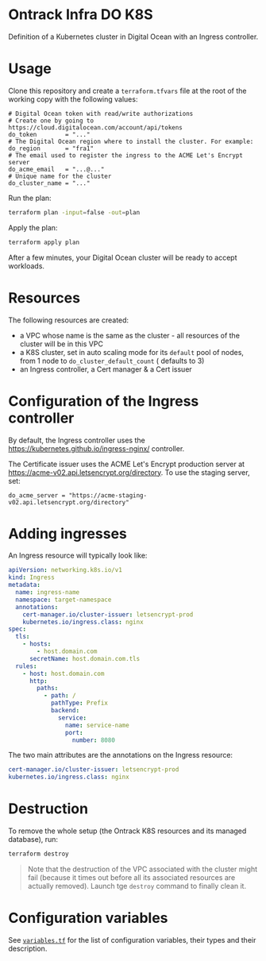 Ontrack Infra DO K8S
====================

Definition of a Kubernetes cluster in Digital Ocean with an Ingress controller.

# Usage

Clone this repository and create a `terraform.tfvars` file at the root of the working copy with the following values:

```hcl
# Digital Ocean token with read/write authorizations
# Create one by going to https://cloud.digitalocean.com/account/api/tokens
do_token        = "..."
# The Digital Ocean region where to install the cluster. For example:
do_region       = "fra1"
# The email used to register the ingress to the ACME Let's Encrypt server
do_acme_email   = "...@..."
# Unique name for the cluster
do_cluster_name = "..."
```

Run the plan:

```bash
terraform plan -input=false -out=plan
```

Apply the plan:

```bash
terraform apply plan
```

After a few minutes, your Digital Ocean cluster will be ready to accept workloads.

# Resources

The following resources are created:

* a VPC whose name is the same as the cluster - all resources of the cluster will be in this VPC
* a K8S cluster, set in auto scaling mode for its `default` pool of nodes, from 1 node to `do_cluster_default_count` (
  defaults to 3)
* an Ingress controller, a Cert manager & a Cert issuer

# Configuration of the Ingress controller

By default, the Ingress controller uses the https://kubernetes.github.io/ingress-nginx/ controller.

The Certificate issuer uses the ACME Let's Encrypt production server at https://acme-v02.api.letsencrypt.org/directory.
To use the staging server, set:

```hcl
do_acme_server = "https://acme-staging-v02.api.letsencrypt.org/directory"
```

# Adding ingresses

An Ingress resource will typically look like:

```yaml
apiVersion: networking.k8s.io/v1
kind: Ingress
metadata:
  name: ingress-name
  namespace: target-namespace
  annotations:
    cert-manager.io/cluster-issuer: letsencrypt-prod
    kubernetes.io/ingress.class: nginx
spec:
  tls:
    - hosts:
        - host.domain.com
      secretName: host.domain.com.tls
  rules:
    - host: host.domain.com
      http:
        paths:
          - path: /
            pathType: Prefix
            backend:
              service:
                name: service-name
                port:
                  number: 8080
```

The two main attributes are the annotations on the Ingress resource:

```yaml
cert-manager.io/cluster-issuer: letsencrypt-prod
kubernetes.io/ingress.class: nginx
```

# Destruction

To remove the whole setup (the Ontrack K8S resources and its managed database), run:

```bash
terraform destroy
```

> Note that the destruction of the VPC associated with the cluster might fail (because it times out before all its associated resources are actually removed). Launch tge `destroy` command to finally clean it.

# Configuration variables

See [`variables.tf`](variables.tf) for the list of configuration variables, their types and their description.
